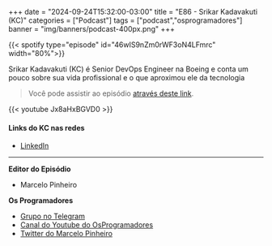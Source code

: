 +++
date = "2024-09-24T15:32:00-03:00"
title = "E86 - Srikar Kadavakuti (KC)"
categories = ["Podcast"]
tags = ["podcast","osprogramadores"]
banner = "img/banners/podcast-400px.png"
+++

{{< spotify type="episode" id="46wIS9nZm0rWF3oN4LFmrc" width="80%">}}

Srikar Kadavakuti (KC) é Senior DevOps Engineer na Boeing e conta um pouco sobre sua vida profissional e o que aproximou ele da tecnologia

> Você pode assistir ao episódio [através deste link](https://www.youtube.com/watch?v=Jx8aHxBGVD0).

{{< youtube Jx8aHxBGVD0 >}}

#### Links do KC nas redes

* [LinkedIn](https://www.linkedin.com/in/srikar-kc/)

___


**Editor do Episódio**

- Marcelo Pinheiro

**Os Programadores**

- [Grupo no Telegram](https://t.me/osprogramadores)
- [Canal do Youtube do OsProgramadores](https://www.youtube.com/channel/UCt_YNYGl6K5yNXlXEQDdwWg?view_as=subscriber)
- [Twitter do Marcelo Pinheiro](https://twitter.com/mpinheir)
